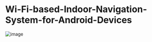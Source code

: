 # Wi-Fi-based-Indoor-Navigation-System-for-Android-Devices
![image](https://user-images.githubusercontent.com/44452792/115739978-af7fbd80-a38e-11eb-98ec-d7160e6c286c.png)
